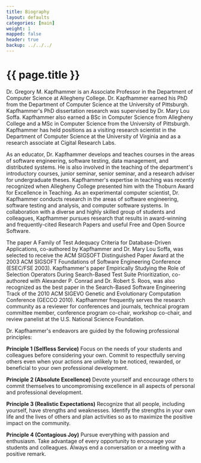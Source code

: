 ```yaml
---
title: Biography 
layout: defaults
categories: [main]
weight: 1
mapped: false
header: true
backup: ../../../
---
```


# {{ page.title }}

Dr. Gregory M. Kapfhammer is an Associate Professor in the Department of Computer Science at Allegheny College. Dr.
Kapfhammer earned his PhD from the Department of Computer Science at the University of Pittsburgh. Kapfhammer's PhD
dissertation research was supervised by Dr. Mary Lou Soffa. Kapfhammer also earned a BSc in Computer Science from
Allegheny College and a MSc in Computer Science from the University of Pittsburgh. Kapfhammer has held positions as a
visiting research scientist in the Department of Computer Science at the University of Virginia and as a research
associate at Cigital Research Labs. 

As an educator, Dr. Kapfhammer develops and teaches courses in the areas of software engineering, software testing, data
management, and distributed systems. He is also involved in the teaching of the department's introductory courses,
junior seminar, senior seminar, and a research adviser for undergraduate theses. Kapfhammer's expertise in teaching was
recently recognized when Allegheny College presented him with the Thoburn Award for Excellence in Teaching. As an
experimental computer scientist, Dr. Kapfhammer conducts research in the areas of software engineering, software testing
and analysis, and computer software systems. In collaboration with a diverse and highly skilled group of students and
colleagues, Kapfhammer pursues research that results in award-winning and frequently-cited Research Papers and useful
Free and Open Source Software.

The paper A Family of Test Adequacy Criteria for Database-Driven Applications, co-authored by Kapfhammer and Dr. Mary
Lou Soffa, was selected to receive the ACM SIGSOFT Distinguished Paper Award at the 2003 ACM SIGSOFT Foundations of
Software Engineering Conference (ESEC/FSE 2003). Kapfhammer's paper Empirically Studying the Role of Selection Operators
During Search-Based Test Suite Prioritization, co-authored with Alexander P. Conrad and Dr. Robert S. Roos, was also
recognized as the best paper in the Search-Based Software Engineering Track of the 2010 ACM SIGEVO Genetic and
Evolutionary Computation Conference (GECCO 2010). Kapfhammer frequently serves the research community as a reviewer for
conferences and journals, technical program committee member, conference program co-chair, workshop co-chair, and review
panelist at the U.S. National Science Foundation.

Dr. Kapfhammer's endeavors are guided by the following professional principles:


<b>Principle 1 (Selfless Service)</b> Focus on the needs of your students and colleagues before considering your own. Commit to
respectfully serving others even when your actions are unlikely to be noticed, rewarded, or beneficial to your own
professional development.

<b>Principle 2 (Absolute Excellence)</b> Devote yourself and encourage others to commit themselves to uncompromising excellence
in all aspects of personal and professional development.

<b>Principle 3 (Realistic Expectations)</b> Recognize that all people, including yourself, have strengths and weaknesses.
Identify the strengths in your own life and the lives of others and plan activities so as to maximize the positive
impact on the community.

**Principle 4 (Contagious Joy)** Pursue everything with passion and enthusiasm. Take advantage of every opportunity to
encourage your students and colleagues. Always end a conversation or a meeting with a positive remark.
